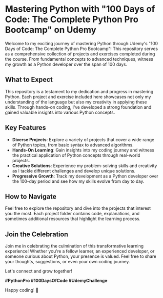 # Mastering Python with "100 Days of Code: The Complete Python Pro Bootcamp" on Udemy

Welcome to my exciting journey of mastering Python through Udemy's "100 Days of Code: The Complete Python Pro Bootcamp"! This repository serves as a comprehensive collection of projects and exercises completed during the course. From fundamental concepts to advanced techniques, witness my growth as a Python developer over the span of 100 days.

## What to Expect

This repository is a testament to my dedication and progress in mastering Python. Each project and exercise included here showcases not only my understanding of the language but also my creativity in applying these skills. Through hands-on coding, I've developed a strong foundation and gained valuable insights into various Python concepts.

## Key Features

- **Diverse Projects**: Explore a variety of projects that cover a wide range of Python topics, from basic syntax to advanced algorithms.
- **Hands-On Learning**: Gain insights into my coding journey and witness the practical application of Python concepts through real-world projects.
- **Creative Solutions**: Experience my problem-solving skills and creativity as I tackle different challenges and develop unique solutions.
- **Progressive Growth**: Track my development as a Python developer over the 100-day period and see how my skills evolve from day to day.

## How to Navigate

Feel free to explore the repository and dive into the projects that interest you the most. Each project folder contains code, explanations, and sometimes additional resources that highlight the learning process.

## Join the Celebration

Join me in celebrating the culmination of this transformative learning experience! Whether you're a fellow learner, an experienced developer, or someone curious about Python, your presence is valued. Feel free to share your thoughts, suggestions, or even your own coding journey.

Let's connect and grow together!

**#PythonPro #100DaysOfCode #UdemyChallenge**

Happy coding! 🚀
